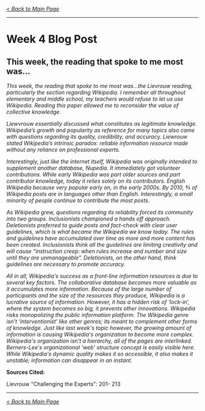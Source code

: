 *[< Back to Main Page](index.md)*

---

# Week 4 Blog Post

## This week, the reading that spoke to me most was...

*This week, the reading that spoke to me most was...the Lievrouw reading, particularly the section regarding Wikipedia. I remember all throughout elementary and middle school, my teachers would refuse to let us use Wikipedia. Reading this paper allowed me to reconsider the value of collective knowledge.* 

*Liewvrouw essentially discussed what constitutes as legitimate knowledge. Wikipedia’s growth and popularity as reference for many topics also came with questions regarding its quality, credibility, and accuracy. Liewrouw stated Wikipedia’s intrinsic paradox: reliable information resource made without any reliance on professional experts.*

*Interestingly, just like the internet itself, Wikipedia was originally intended to supplement another database, Nupedia. It immediately got volunteer contributions. While early Wikipedia was part older sources and part contributor knowledge, today it relies solely on its contributors. English Wikipedia because very popular early on, in the early 2000s. By 2010, ⅘ of Wikipedia posts are in languages other than English. Interestingly, a small minority of people continue to contribute the most posts.*

*As Wikipedia grew, questions regarding its reliability forced its community into two groups. Inclusionists championed a hands off approach. Deletionists preferred to guide posts and fact-check with clear user guidelines, which is what became the Wikipedia we know today. The rules and guidelines have accumulated over time as more and more content has been created. Inclusionists think all the guidelines are limiting creativity and will cause “instruction creep: when rules increase and number and size until they are unmanageable”. Deletionists, on the other hand, think guidelines are necessary to promote accuracy.*  

*All in all, Wikipedia's success as a front-line information resources is due to several key factors. The collaborative database becomes more valuable as it accumulates more information. Because of the large number of participants and the size of the resources they produce, Wikipedia is a lucrative source of information. However, it has a hidden risk of ‘lock-in’, where the system becomes so big, it prevents other innovations. Wikipedia risks monopolizing the public information platform.  The Wikipedia genre isn’t ‘interventionist’ like other genres; its meant to complement other forms of knowledge. Just like last week's topic however, the growing amount of information is causing Wikipedia's organization to become more complex. Wikipedia's organization isn’t a hierarchy, all of the pages are interlinked. Berners-Lee's organizational 'web' structure concept is easily visible here. While Wikipedia's dynamic quality makes it so accessible, it also makes it unstable; information can disappear in an instant.*

**Sources Cited:**

Lievrouw "Challenging the Experts": 201- 213

---

*[< Back to Main Page](index.md)*


